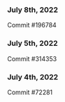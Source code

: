### July 8th, 2022

Commit #196784

### July 5th, 2022

Commit #314353


### July 4th, 2022

Commit #72281
